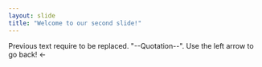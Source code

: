 ```yaml
---
layout: slide
title: "Welcome to our second slide!"
---
```

Previous text require to be replaced. "--Quotation--".
Use the left arrow to go back! <-
